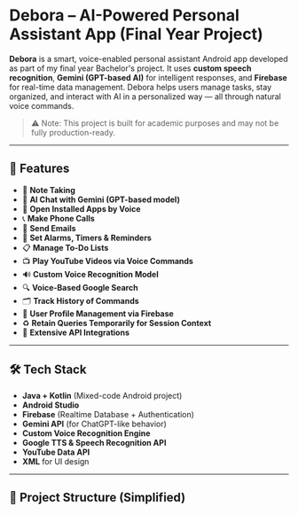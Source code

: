 # Debora – AI-Powered Personal Assistant App (Final Year Project)

**Debora** is a smart, voice-enabled personal assistant Android app developed as part of my final year Bachelor's project. It uses **custom speech recognition**, **Gemini (GPT-based AI)** for intelligent responses, and **Firebase** for real-time data management. Debora helps users manage tasks, stay organized, and interact with AI in a personalized way — all through natural voice commands.

> ⚠️ Note: This project is built for academic purposes and may not be fully production-ready.

---

## 🚀 Features

- 📝 **Note Taking**
- 🧠 **AI Chat with Gemini (GPT-based model)**
- 📲 **Open Installed Apps by Voice**
- 📞 **Make Phone Calls**
- 📧 **Send Emails**
- 🔔 **Set Alarms, Timers & Reminders**
- 📋 **Manage To-Do Lists**
- 📺 **Play YouTube Videos via Voice Commands**
- 🔊 **Custom Voice Recognition Model**
- 🔍 **Voice-Based Google Search**
- 🗂️ **Track History of Commands**
- 👤 **User Profile Management via Firebase**
- ♻️ **Retain Queries Temporarily for Session Context**
- 🔗 **Extensive API Integrations**

---

## 🛠️ Tech Stack

- **Java + Kotlin** (Mixed-code Android project)
- **Android Studio**
- **Firebase** (Realtime Database + Authentication)
- **Gemini API** (for ChatGPT-like behavior)
- **Custom Voice Recognition Engine**
- **Google TTS & Speech Recognition API**
- **YouTube Data API**
- **XML** for UI design

---

## 📁 Project Structure (Simplified)

